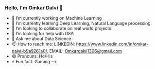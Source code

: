 ### Hello, I'm Omkar Dalvi 👋

- 🔭 I’m currently working on Machine Learning
- 🌱 I’m currently learning Deep Learning, Natural Language processing
- 👯 I’m looking to collaborate on real world projects
- 🤔 I’m looking for help with DSA
- 💬 Ask me about Data Science
- 📫 How to reach me: LINKEDIN: https://www.linkedin.com/in/omkar-dalvi-b9a9261a0/, EMAIL: Omkardalvi1306@gmail.com
- 😄 Pronouns: He/His
- ⚡ Fun fact: Gaming
-->
